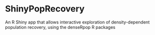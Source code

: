 # ShinyPopRecovery
An R Shiny app that allows interactive exploration of density-dependent population recovery, using the denseRpop R packages
